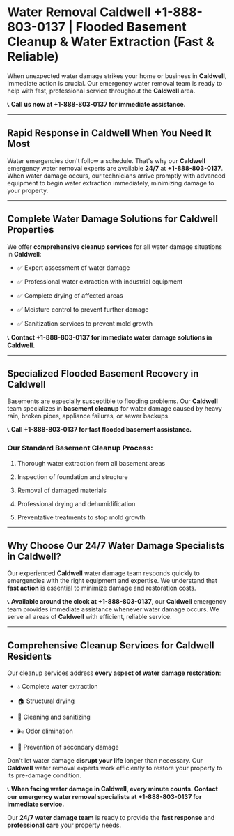 # Water Removal Caldwell +1-888-803-0137 | Flooded Basement Cleanup & Water Extraction (Fast & Reliable)

When unexpected water damage strikes your home or business in **Caldwell**, immediate action is crucial. Our emergency water removal team is ready to help with fast, professional service throughout the **Caldwell** area. 

📞 **Call us now at +1-888-803-0137 for immediate assistance.**

---

## Rapid Response in Caldwell When You Need It Most

Water emergencies don't follow a schedule. That's why our **Caldwell** emergency water removal experts are available **24/7** at **+1-888-803-0137**. When water damage occurs, our technicians arrive promptly with advanced equipment to begin water extraction immediately, minimizing damage to your property.

---

## Complete Water Damage Solutions for Caldwell Properties

We offer **comprehensive cleanup services** for all water damage situations in **Caldwell**:

- ✅ Expert assessment of water damage  
- ✅ Professional water extraction with industrial equipment  
- ✅ Complete drying of affected areas  
- ✅ Moisture control to prevent further damage  
- ✅ Sanitization services to prevent mold growth  

📞 **Contact +1-888-803-0137 for immediate water damage solutions in Caldwell.**

---

## Specialized Flooded Basement Recovery in Caldwell

Basements are especially susceptible to flooding problems. Our **Caldwell** team specializes in **basement cleanup** for water damage caused by heavy rain, broken pipes, appliance failures, or sewer backups. 

📞 **Call +1-888-803-0137 for fast flooded basement assistance.**

### Our Standard Basement Cleanup Process:
1. Thorough water extraction from all basement areas  
2. Inspection of foundation and structure  
3. Removal of damaged materials  
4. Professional drying and dehumidification  
5. Preventative treatments to stop mold growth  

---

## Why Choose Our 24/7 Water Damage Specialists in Caldwell?

Our experienced **Caldwell** water damage team responds quickly to emergencies with the right equipment and expertise. We understand that **fast action** is essential to minimize damage and restoration costs.

📞 **Available around the clock at +1-888-803-0137**, our **Caldwell** emergency team provides immediate assistance whenever water damage occurs. We serve all areas of **Caldwell** with efficient, reliable service.

---

## Comprehensive Cleanup Services for Caldwell Residents

Our cleanup services address **every aspect of water damage restoration**:

- 💧 Complete water extraction  
- 🏠 Structural drying  
- 🧼 Cleaning and sanitizing  
- 🌬️ Odor elimination  
- 🚫 Prevention of secondary damage  

Don't let water damage **disrupt your life** longer than necessary. Our **Caldwell** water removal experts work efficiently to restore your property to its pre-damage condition.

📞 **When facing water damage in Caldwell, every minute counts. Contact our emergency water removal specialists at +1-888-803-0137 for immediate service.**

Our **24/7 water damage team** is ready to provide the **fast response** and **professional care** your property needs.